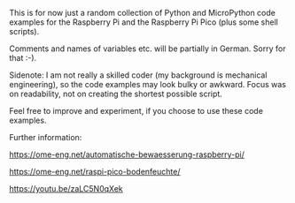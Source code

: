 This is for now just a random collection of Python and MicroPython code examples for the Raspberry Pi and the Raspberry Pi Pico (plus some shell scripts).

Comments and names of variables etc. will be partially in German. Sorry for that :-).

Sidenote: I am not really a skilled coder (my background is mechanical engineering), so the code examples may look bulky or awkward. Focus was on readability, not on creating the shortest possible script.

Feel free to improve and experiment, if you choose to use these code examples.

Further information:

https://ome-eng.net/automatische-bewaesserung-raspberry-pi/ 

https://ome-eng.net/raspi-pico-bodenfeuchte/

https://youtu.be/zaLC5N0qXek
